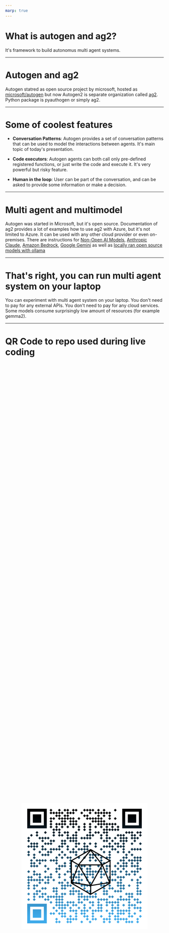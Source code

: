 ```yaml
---
marp: true
---
```


# What is autogen and ag2?

It's framework to build autonomus multi agent systems.

---

# Autogen and ag2

Autogen statred as open source project by microsoft, hosted as [microsoft/autogen](https://github.com/microsoft/autogen) but now Autogen2 is separate organization called [ag2](https://github.com/ag2ai/ag2). Python package is pyauthogen or simply ag2.

---

# Some of coolest features

- **Conversation Patterns**: Autogen provides a set of conversation patterns that can be used to model the interactions between agents. It's main topic of today's presentation.

- **Code executors**: Autogen agents can both call only pre-defined registered functions, or just write the code and execute it. It's very powerful but risky feature.

- **Human in the loop**: User can be part of the conversation, and can be asked to provide some information or make a decision.

---

# Multi agent and multimodel

Autogen was started in Microsoft, but it's open source.
Documentation of ag2 provides a lot of examples how to use ag2 with Azure, but it's not limited to Azure. It can be used with any other cloud provider or even on-premises. There are instructions for [Non-Open AI Models](https://ag2ai.github.io/ag2/docs/topics/non-openai-models/about-using-nonopenai-models/), [Anthropic Claude](https://ag2ai.github.io/ag2/docs/topics/non-openai-models/cloud-anthropic/), [Amazon Bedrock](https://ag2ai.github.io/ag2/docs/topics/non-openai-models/cloud-bedrock/), [Google Gemini](https://ag2ai.github.io/ag2/docs/topics/non-openai-models/cloud-gemini/) as well as [locally ran open source models with ollama](https://ag2ai.github.io/ag2/docs/topics/non-openai-models/local-ollama/) 

---

# That's right, you can run multi agent system on your laptop

You can experiment with multi agent system on your laptop.
You don't need to pay for any external APIs.
You don't need to pay for any cloud services.
Some models consume surprisingly low amount of resources (for example gemma2).

---

# QR Code to repo used during live coding

<div style="
  display: flex;
  justify-content: center;
  align-items: center;
  height: 80vh;
">
  <img src="images/qr-repo.svg" width="400" height="400" alt="QR Code to repository">
</div>